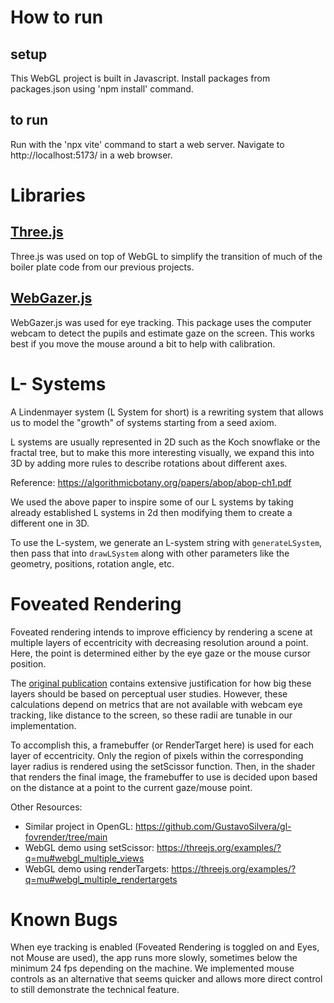 # How to run
## setup
This WebGL project is built in Javascript. Install packages from packages.json using 'npm install' command.
## to run
Run with the 'npx vite' command to start a web server. Navigate to http://localhost:5173/ in a web browser.

# Libraries
## [Three.js](https://threejs.org/)
Three.js was used on top of WebGL to simplify the transition of much of the boiler plate code from our previous projects. 
## [WebGazer.js](https://webgazer.cs.brown.edu/)
WebGazer.js was used for eye tracking. This package uses the computer webcam to detect the pupils and estimate gaze on the screen. This works best if you move the mouse around a bit to help with calibration. 

# L- Systems

A Lindenmayer system (L System for short) is a rewriting system that allows us to model the "growth" of systems starting from a seed axiom.

L systems are usually represented in 2D such as the Koch snowflake or the fractal tree, but to make this more interesting visually, we expand this into 3D by adding more rules to describe rotations about different axes.

Reference: https://algorithmicbotany.org/papers/abop/abop-ch1.pdf

We used the above paper to inspire some of our L systems by taking already established L systems in 2d then modifying them to create a different one in 3D.

To use the L-system, we generate an L-system string with `generateLSystem`, then pass that into `drawLSystem` along with other parameters like the geometry, positions, rotation angle, etc.

# Foveated Rendering
Foveated rendering intends to improve efficiency by rendering a scene at multiple layers of eccentricity with decreasing resolution around a point. Here, the point is determined either by the eye gaze or the mouse cursor position. 

The [original publication](https://www.microsoft.com/en-us/research/wp-content/uploads/2012/11/foveated_final15.pdf) contains extensive justification for how big these layers should be based on perceptual user studies. However, these calculations depend on metrics that are not available with webcam eye tracking, like distance to the screen, so these radii are tunable in our implementation.

To accomplish this, a framebuffer (or RenderTarget here) is used for each layer of eccentricity. Only the region of pixels within the corresponding layer radius is rendered using the setScissor function. Then, in the shader that renders the final image, the framebuffer to use is decided upon based on the distance at a point to the current gaze/mouse point. 

Other Resources:
- Similar project in OpenGL: https://github.com/GustavoSilvera/gl-fovrender/tree/main
- WebGL demo using setScissor: https://threejs.org/examples/?q=mu#webgl_multiple_views
- WebGL demo using renderTargets: https://threejs.org/examples/?q=mu#webgl_multiple_rendertargets

# Known Bugs
When eye tracking is enabled (Foveated Rendering is toggled on and Eyes, not Mouse are used), the app runs more slowly, sometimes below the minimum 24 fps depending on the machine. We implemented mouse controls as an alternative that seems quicker and allows more direct control to still demonstrate the technical feature.

